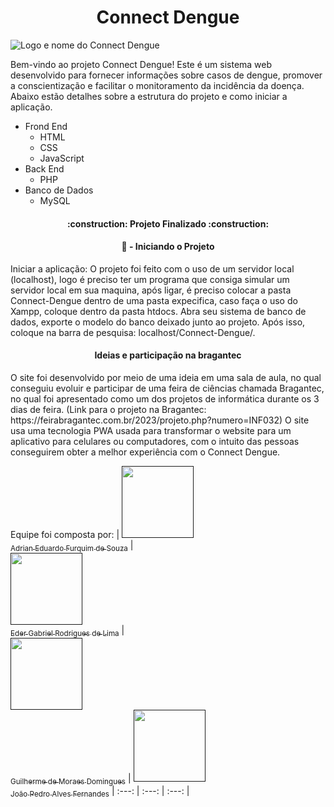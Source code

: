 <h1 align="center"> Connect Dengue </h1>

![Logo e nome do Connect Dengue](https://github.com/AdrianFurquim/Connect-Dengue/assets/116688048/6b98cc24-8bc2-481b-928a-c2dbad4369f6)


Bem-vindo ao projeto Connect Dengue! Este é um sistema web desenvolvido para fornecer informações sobre casos de dengue, 
promover a conscientização e facilitar o monitoramento da incidência da doença. Abaixo estão detalhes sobre a estrutura do projeto e como iniciar a aplicação.

<ul>
  <li>Frond End
    <ul>
        <li>HTML</li>
        <li>CSS</li>
        <li>JavaScript</li>
    </ul>
  </li>
  <li>Back End
    <ul>
        <li>PHP</li>
    </ul>
  </li>
  <li>Banco de Dados
    <ul>
        <li>MySQL</li>
    </ul>
  </li>
</ul>

<h4 align="center"> 
    :construction:  Projeto Finalizado  :construction:
</h4>

<h4 align="center"> 
    📁 - Iniciando o Projeto
</h4>
Iniciar a aplicação: O projeto foi feito com o uso de um servidor local (localhost), logo é preciso ter um programa que consiga simular um servidor local em sua maquina, após ligar, 
é preciso colocar a pasta Connect-Dengue dentro de uma pasta expecifica, caso faça o uso do Xampp, coloque dentro da pasta htdocs. Abra seu sistema de banco de dados, exporte o modelo 
do banco deixado junto ao projeto. Após isso, coloque na barra de pesquisa: localhost/Connect-Dengue/. 

<h4 align="center"> 
    Ideias e participação na bragantec
</h4>
O site foi desenvolvido por meio de uma ideia em uma sala de aula, no qual conseguiu evoluir e participar de uma feira de ciências chamada Bragantec, no qual foi apresentado como um dos projetos 
de informática durante os 3 dias de feira. (Link para o projeto na Bragantec: https://feirabragantec.com.br/2023/projeto.php?numero=INF032)
O site usa uma tecnologia PWA usada para transformar o website para um aplicativo para celulares ou computadores, com o intuito das pessoas conseguirem 
obter a melhor experiência com o Connect Dengue.

Equipe foi composta por: 
| [<img loading="lazy" src="https://github.com/AdrianFurquim/Connect-Dengue/assets/116688048/ef1501b8-81c7-4a96-8965-7d6815503afa" width=115><br><sub>Adrian Eduardo Furquim de Souza</sub>]() |  
[<img loading="lazy" src="https:https://github.com/AdrianFurquim/Connect-Dengue/assets/116688048/422523b8-a3c2-4fe2-bc07-147735793e02" width=115><br><sub>Eder Gabriel Rodrigues de Lima</sub>]() |  
[<img loading="lazy" src="https://github.com/AdrianFurquim/Connect-Dengue/assets/116688048/c10aad42-535b-4afa-8acc-5723d598e199" width=115><br><sub>Guilherme de Moraes Domingues</sub>]() |
[<img loading="lazy" src="https://github.com/AdrianFurquim/Connect-Dengue/assets/116688048/2740413b-a46d-4326-a9ec-693b16d44ae5" width=115><br><sub>João Pedro Alves Fernandes</sub>]() 
| :---: | :---: | :---: |




